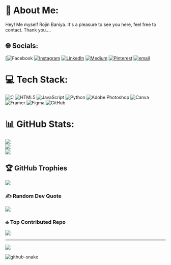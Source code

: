 # 💫 About Me:
Hey! Me myself Rojin Baniya. 
It's a pleasure to see you here, feel free to contact.
Thank you....


## 🌐 Socials:
[![Facebook](https://www.facebook.com/rojin.baniya.2025) [![Instagram](https://img.shields.io/badge/Instagram-%23E4405F.svg?logo=Instagram&logoColor=white)](https://instagram.com/baniyaneezor) [![LinkedIn](https://img.shields.io/badge/LinkedIn-%230077B5.svg?logo=linkedin&logoColor=white)](https://linkedin.com/in/rojinbaniya) [![Medium](https://img.shields.io/badge/Medium-12100E?logo=medium&logoColor=white)](https://medium.com/@rozeenbaniya) [![Pinterest](https://img.shields.io/badge/Pinterest-%23E60023.svg?logo=Pinterest&logoColor=white)](https://pinterest.com/rojinbaniya) [![email](https://img.shields.io/badge/Email-D14836?logo=gmail&logoColor=white)](mailto:rozeenbaniya@gmail.com) 

# 💻 Tech Stack:
![C](https://img.shields.io/badge/c-%2300599C.svg?style=flat&logo=c&logoColor=white) ![HTML5](https://img.shields.io/badge/html5-%23E34F26.svg?style=flat&logo=html5&logoColor=white) ![JavaScript](https://img.shields.io/badge/javascript-%23323330.svg?style=flat&logo=javascript&logoColor=%23F7DF1E) ![Python](https://img.shields.io/badge/python-3670A0?style=flat&logo=python&logoColor=ffdd54) ![Adobe Photoshop](https://img.shields.io/badge/adobe%20photoshop-%2331A8FF.svg?style=flat&logo=adobe%20photoshop&logoColor=white) ![Canva](https://img.shields.io/badge/Canva-%2300C4CC.svg?style=flat&logo=Canva&logoColor=white) ![Framer](https://img.shields.io/badge/Framer-black?style=flat&logo=framer&logoColor=blue) ![Figma](https://img.shields.io/badge/figma-%23F24E1E.svg?style=flat&logo=figma&logoColor=white) ![GitHub](https://img.shields.io/badge/github-%23121011.svg?style=flat&logo=github&logoColor=white)
# 📊 GitHub Stats:
![](https://github-readme-stats.vercel.app/api?username=Rozeen-Baniya&theme=dark&hide_border=false&include_all_commits=false&count_private=false)<br/>
![](https://nirzak-streak-stats.vercel.app/?user=Rozeen-Baniya&theme=dark&hide_border=false)<br/>
![](https://github-readme-stats.vercel.app/api/top-langs/?username=Rozeen-Baniya&theme=dark&hide_border=false&include_all_commits=false&count_private=false&layout=compact)

## 🏆 GitHub Trophies
![](https://github-profile-trophy.vercel.app/?username=Rozeen-Baniya&theme=onedark&no-frame=false&no-bg=false&margin-w=4)

### ✍️ Random Dev Quote
![](https://quotes-github-readme.vercel.app/api?type=horizontal&theme=gruvbox)

### 🔝 Top Contributed Repo
![](https://github-contributor-stats.vercel.app/api?username=Rozeen-Baniya&limit=5&theme=dark&combine_all_yearly_contributions=true)

---
[![](https://visitcount.itsvg.in/api?id=Rozeen-Baniya&icon=0&color=5)](https://visitcount.itsvg.in)



<picture>
  <source media="(prefers-color-scheme: dark)" srcset="https://raw.githubusercontent.com/tobiasmeyhoefer/tobiasmeyhoefer/output/github-snake-dark.svg" />
  <source media="(prefers-color-scheme: light)" srcset="https://raw.githubusercontent.com/tobiasmeyhoefer/tobiasmeyhoefer/output/github-snake.svg" />
  <img alt="github-snake" src="https://raw.githubusercontent.com/tobiasmeyhoefer/tobiasmeyhoefer/output/github-snake.svg" />
</picture>
